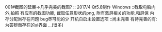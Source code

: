 001#截图的延展->几乎完美的截图?
::
2017/4
Qt5.8制作
Windows
::截取电脑内外,拍照
有应有的截图功能,
截取任意形状的png,
附有蓝屏相关的功能,和屏保
内存分配尚存在问题
bug尽可能的少
开机自启未设置选项
::尚未完善
有待完善的有:为答辩而存在的ui界面
...(很多)
